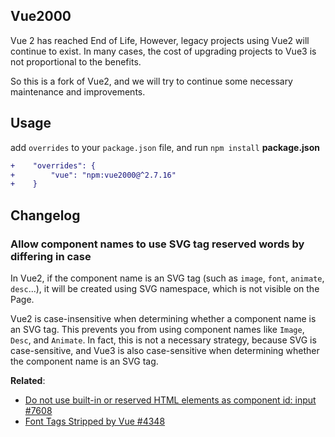 ## Vue2000

Vue 2 has reached End of Life, However, legacy projects using Vue2 will continue to exist. In many cases, the cost of upgrading projects to Vue3 is not proportional to the benefits.

So this is a fork of Vue2, and we will try to continue some necessary maintenance and improvements.

## Usage

add `overrides` to your `package.json` file, and run `npm install`
**package.json**

```diff
+    "overrides": {
+        "vue": "npm:vue2000@^2.7.16"
+    }
```

## Changelog

### Allow component names to use SVG tag reserved words by differing in case

In Vue2, if the component name is an SVG tag (such as `image`, `font`, `animate`, `desc`...), it will be created using SVG namespace, which is not visible on the Page.

Vue2 is case-insensitive when determining whether a component name is an SVG tag. This prevents you from using component names like `Image`, `Desc`, and `Animate`. In fact, this is not a necessary strategy, because SVG is case-sensitive, and Vue3 is also case-sensitive when determining whether the component name is an SVG tag.

**Related**:

- [Do not use built-in or reserved HTML elements as component id: input #7608](https://github.com/vuejs/vue/issues/7608])
- [Font Tags Stripped by Vue #4348](https://github.com/vuejs/vue/issues/4348)
